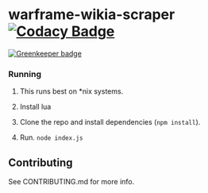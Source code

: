 # warframe-wikia-scraper [![Codacy Badge](https://api.codacy.com/project/badge/Grade/49bcaa7e341543f3971a73105d9d5d81)](https://www.codacy.com/app/WFCD/warframe-wikia-scrapers?utm_source=github.com&amp;utm_medium=referral&amp;utm_content=WFCD/warframe-wikia-scrapers&amp;utm_campaign=Badge_Grade)

[![Greenkeeper badge](https://badges.greenkeeper.io/WFCD/warframe-wikia-scrapers.svg)](https://greenkeeper.io/)


### Running

1. This runs best on *nix systems.

2. Install lua

3. Clone the repo and install dependencies (`npm install`).

4. Run. `node index.js`

## Contributing

See CONTRIBUTING.md for more info.
